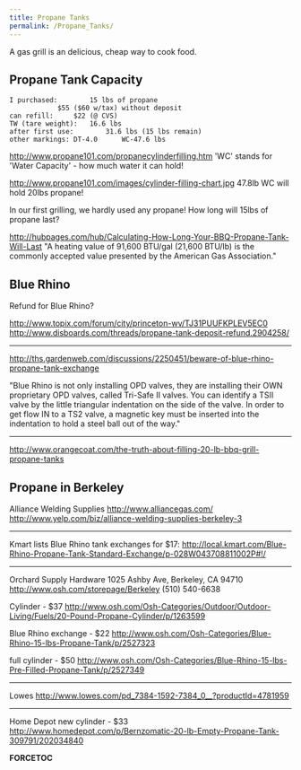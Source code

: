 ```yaml
---
title: Propane Tanks
permalink: /Propane_Tanks/
---
```


A gas grill is an delicious, cheap way to cook food.

Propane Tank Capacity
---------------------

    I purchased:        15 lbs of propane
                $55 ($60 w/tax) without deposit
    can refill:     $22 (@ CVS)
    TW (tare weight):   16.6 lbs
    after first use:        31.6 lbs (15 lbs remain)
    other markings: DT-4.0      WC-47.6 lbs

<http://www.propane101.com/propanecylinderfilling.htm> 'WC' stands for 'Water Capacity' - how much water it can hold!

<http://www.propane101.com/images/cylinder-filling-chart.jpg> 47.8lb WC will hold 20lbs propane!

In our first grilling, we hardly used any propane! How long will 15lbs of propane last?

<http://hubpages.com/hub/Calculating-How-Long-Your-BBQ-Propane-Tank-Will-Last> "A heating value of 91,600 BTU/gal (21,600 BTU/lb) is the commonly accepted value presented by the American Gas Association."

Blue Rhino
----------

Refund for Blue Rhino?

<http://www.topix.com/forum/city/princeton-wv/TJ31PUUFKPLEV5EC0> <http://www.disboards.com/threads/propane-tank-deposit-refund.2904258/>

------------------------------------------------------------------------

<http://ths.gardenweb.com/discussions/2250451/beware-of-blue-rhino-propane-tank-exchange>

"Blue Rhino is not only installing OPD valves, they are installing their OWN proprietary OPD valves, called Tri-Safe II valves. You can identify a TSII valve by the little triangular indentation on the side of the valve. In order to get flow IN to a TS2 valve, a magnetic key must be inserted into the indentation to hold a steel ball out of the way."

------------------------------------------------------------------------

<http://www.orangecoat.com/the-truth-about-filling-20-lb-bbq-grill-propane-tanks>

Propane in Berkeley
-------------------

Alliance Welding Supplies <http://www.alliancegas.com/> <http://www.yelp.com/biz/alliance-welding-supplies-berkeley-3>

------------------------------------------------------------------------

Kmart lists Blue Rhino tank exchanges for $17: <http://local.kmart.com/Blue-Rhino-Propane-Tank-Standard-Exchange/p-028W043708811002P#!/>

------------------------------------------------------------------------

Orchard Supply Hardware 1025 Ashby Ave, Berkeley, CA 94710 <http://www.osh.com/storepage/Berkeley> (510) 540-6638

Cylinder - $37 <http://www.osh.com/Osh-Categories/Outdoor/Outdoor-Living/Fuels/20-Pound-Propane-Cylinder/p/1263599>

Blue Rhino exchange - $22 <http://www.osh.com/Osh-Categories/Blue-Rhino-15-lbs-Propane-Tank/p/2527323>

full cylinder - $50 <http://www.osh.com/Osh-Categories/Blue-Rhino-15-lbs-Pre-Filled-Propane-Tank/p/2527349>

------------------------------------------------------------------------

Lowes <http://www.lowes.com/pd_7384-1592-7384_0__?productId=4781959>

------------------------------------------------------------------------

Home Depot new cylinder - $33 <http://www.homedepot.com/p/Bernzomatic-20-lb-Empty-Propane-Tank-309791/202034840>

__FORCETOC__